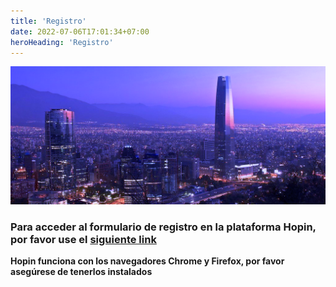 ```yaml
---
title: 'Registro'
date: 2022-07-06T17:01:34+07:00
heroHeading: 'Registro'
---
```


![](banner.png)

### Para acceder al formulario de registro en la plataforma Hopin, por favor use el [siguiente link](https://registration.hopin.com/widgets/registration/alacip-2022?widget_id=ArYzNgVlG1SAlcCYUOn7UyRy7)

**Hopin funciona con los navegadores Chrome y Firefox, por favor asegúrese de tenerlos instalados**